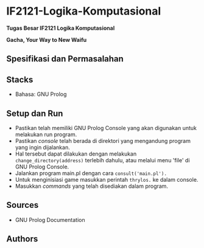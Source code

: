 # IF2121-Logika-Komputasional

**Tugas Besar IF2121 Logika Komputasional**

**Gacha, Your Way to New Waifu**

## Spesifikasi dan Permasalahan

## Stacks
* Bahasa: GNU Prolog

## Setup dan Run
* Pastikan telah memiliki GNU Prolog Console yang akan digunakan untuk melakukan run program.
* Pastikan *console* telah berada di direktori yang mengandung program yang ingin dijalankan.
* Hal tersebut dapat dilakukan dengan melakukan `change_directory(address)` terlebih dahulu, atau melalui menu 'file' di GNU Prolog Console.
* Jalankan program main.pl dengan cara `consult('main.pl').`
* Untuk menginisiasi game masukkan perintah `thrylos.` ke dalam console.
* Masukkan *commands* yang telah disediakan dalam program.

## Sources
* GNU Prolog Documentation

## Authors
